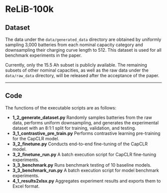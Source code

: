 # ReLiB-100k

## Dataset

The data under the `data/generated_data` directory are obtained by uniformly sampling 3,000 batteries from each nominal capacity category and downsampling their charging curve length to 512. This dataset is used for all benchmark experiments in the paper.

Currently, only the 15.5 Ah subset is publicly available. The remaining subsets of other nominal capacities, as well as the raw data under the `data/raw_data` directory, will be released after the acceptance of the paper.

------

## Code

The functions of the executable scripts are as follows:

- **1_2_generate_dataset.py**
   Randomly samples batteries from the raw data, performs uniform downsampling, and generates the experimental dataset with an 8:1:1 split for training, validation, and testing.
- **3_1_contrastive_pre_train.py**
   Performs contrastive learning pre-training for the CapCLR model.
- **3_2_finetune.py**
   Conducts end-to-end fine-tuning of the CapCLR model.
- **3_2_finetune_run.py**
   A batch execution script for CapCLR fine-tuning experiments.
- **3_3_benchmark.py**
   Runs benchmark testing of 10 baseline models.
- **3_3_benchmark_run.py**
   A batch execution script for model benchmark experiments.
- **4_1_results2xlsx.py**
   Aggregates experiment results and exports them to Excel format.

